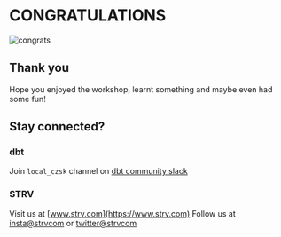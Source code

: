 
# CONGRATULATIONS

![congrats](https://media1.giphy.com/media/kAUtsLfsEfqaJRwe80/giphy.gif)

## Thank you

Hope you enjoyed the workshop, learnt something and maybe even had some fun!

## Stay connected?

### dbt

Join `local_czsk` channel on [dbt community slack](https://www.getdbt.com/community/join-the-community/)

### STRV

Visit us at [www.strv.com](https://www.strv.com)
Follow us at [insta@strvcom](https://www.instagram.com/strvcom/) or [twitter@strvcom](https://twitter.com/strvcom)
